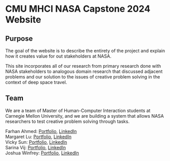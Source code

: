 # CMU MHCI NASA Capstone 2024 Website

## Purpose

The goal of the website is to describe the entirety of the project and explain how it creates value for out stakeholders at NASA. 

This site incorporates all of our research from primary research done with NASA stakeholders to analogous domain research that discussed adjacent problems and our solution to the issues of creative problem solving in the context of deep space travel.

## Team
We are a team of Master of Human-Computer Interaction students at Carnegie Mellon University, and we are building a system that allows NASA researchers to test creative problem solving through tasks.

Farhan Ahmed: [Portfolio](), [LinkedIn]()<br>
Margaret Lu: [Portfolio](https://margaretlu.com/), [LinkedIn](https://www.linkedin.com/in/mlu1822/)<br>
Vicky Sun: [Portfolio](), [LinkedIn]()<br>
Sarina Vij: [Portfolio](), [LinkedIn]()<br>
Joshua Winfrey: [Portfolio](), [LinkedIn]()